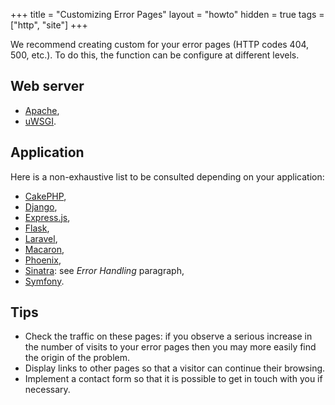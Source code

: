 +++
title = "Customizing Error Pages"
layout = "howto"
hidden = true
tags = ["http", "site"]
+++

We recommend creating custom for your error pages (HTTP codes 404, 500, etc.). To do this, the function can be configure at different levels.

## Web server

  - [Apache](https://httpd.apache.org/docs/2.4/en/custom-error.html),
  - [uWSGI](https://uwsgi-docs.readthedocs.io/en/latest/Options.html).

## Application

Here is a non-exhaustive list to be consulted depending on your application:

  - [CakePHP](https://book.cakephp.org/3/en/development/errors.html),
  - [Django](https://docs.djangoproject.com/en/dev/topics/http/views/#customizing-error-views),
  - [Express.js](https://expressjs.com/en/guide/error-handling.html),
  - [Flask](https://flask.palletsprojects.com/en/1.1.x/patterns/errorpages/),
  - [Laravel](https://laravel.com/docs/6.x/errors),
  - [Macaron](https://go-macaron.com/middlewares/templating#response-status-error-and-redirect),
  - [Phoenix](https://hexdocs.pm/phoenix/custom_error_pages.html),
  - [Sinatra](http://sinatrarb.com/intro.html): see *Error Handling* paragraph,
  - [Symfony](https://symfony.com/doc/current/controller/error_pages.html).

## Tips

- Check the traffic on these pages: if you observe a serious increase in the number of visits to your error pages then you may more easily find the origin of the problem.
- Display links to other pages so that a visitor can continue their browsing.
- Implement a contact form so that it is possible to get in touch with you if necessary.
